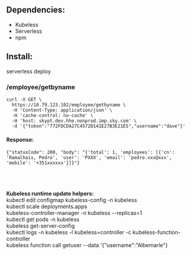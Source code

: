 ## Dependencies:
* Kubeless
* Serverless
* npm

## Install:
serverless deploy

### /employee/getbyname
```
curl -X GET \
  https://10.79.123.102/employee/getbyname \
  -H 'Content-Type: application/json' \
  -H 'cache-control: no-cache' \
  -H 'host: skypt.dev.hhe.nonprod.imp.sky.com' \
  -d '{"token":"772FDCDA27C4572D141E27B3E21E5","username":"dave"}'
```

#### Response:
```
{"statusCode": 200, "body": "{'total': 1, 'employees': [{'cn': 'Ramalhais, Pedro', 'user': 'PXXX', 'email': 'pedro.xxx@xxx', 'mobile': '+351xxxxxx'}]}"}
```
\
\
\
**Kubeless runtime update helpers:** \
kubectl edit configmap kubeless-config -n kubeless \
kubectl scale deployments.apps \
kubeless-controller-manager -n kubeless --replicas=1 \
kubectl get pods -n kubeless \
kubeless get-server-config \
kubectl logs -n kubeless -l kubeless=controller -c kubeless-function-controller \
kubeless function call getuser --data '{"username":"Albemarle"}